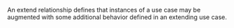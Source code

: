 An extend relationship defines that instances of a use case may be augmented with some additional behavior defined in an extending use case.